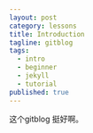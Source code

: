 ```yaml
---
layout: post
category: lessons
title: Introduction
tagline: gitblog
tags:
  - intro
  - beginner
  - jekyll
  - tutorial
published: true
---
```

这个gitblog 挺好啊。